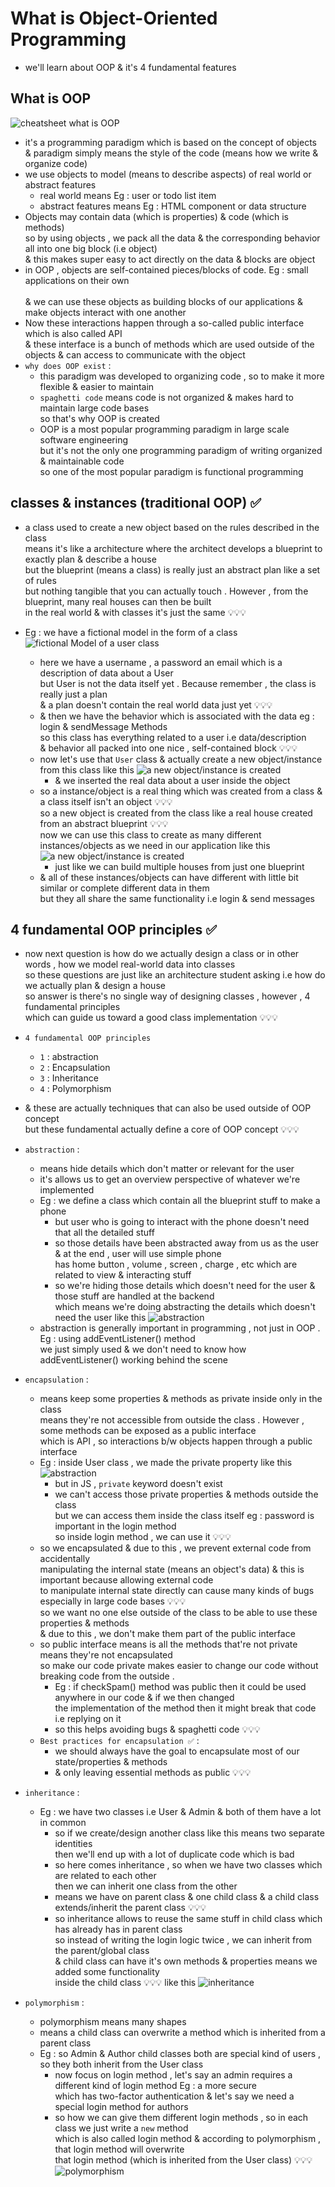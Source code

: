 # What is Object-Oriented Programming

- we'll learn about OOP & it's 4 fundamental features

## What is OOP

![cheatsheet what is OOP](../notes-pics/14-module/3-lecture/lecture-3-0.jpg)
- it's a programming paradigm which is based on the concept of objects <br>
    & paradigm simply means the style of the code (means how we write & organize code)
- we use objects to model (means to describe aspects) of real world or abstract features
    - real world means Eg : user or todo list item
    - abstract features means Eg : HTML component or data structure 
- Objects may contain data (which is properties) & code (which is methods) <br>
    so by using objects , we pack all the data & the corresponding behavior all into one big block (i.e object) <br>
    & this makes super easy to act directly on the data & blocks are object
- in OOP , objects are self-contained pieces/blocks of code. Eg : small applications on their own <br>  
    & we can use these objects as building blocks of our applications & make objects interact with one another
- Now these interactions happen through a so-called public interface which is also called API <br>
    & these interface is a bunch of methods which are used outside of the objects & can access to communicate with the object
- `why does OOP exist` : 
    - this paradigm was developed to organizing code , so to make it more flexible & easier to maintain
    - `spaghetti code` means code is not organized & makes hard to maintain large code bases <br>
        so that's why OOP is created
    - OOP is a most popular programming paradigm in large scale software engineering <br>
        but it's not the only one programming paradigm of writing organized & maintainable code <br>
        so one of the most popular paradigm is functional programming 

## classes & instances (traditional OOP) ✅

- a class used to create a new object based on the rules described in the class <br>
    means it's like a architecture where the architect develops a blueprint to exactly plan & describe a house <br>
    but the blueprint (means a class) is really just an abstract plan like a set of rules <br> 
    but nothing tangible that you can actually touch . However , from the blueprint, many real houses can then be built <br>
    in the real world & with classes it's just the same 💡💡💡

- Eg : we have a fictional model in the form of a class
    ![fictional Model of a user class](../notes-pics/14-module/3-lecture/lecture-3-1.jpg)
    - here we have a username , a password an email which is a description of data about a User <br>
        but User is not the data itself yet . Because remember , the class is really just a plan <br>
        & a plan doesn't contain the real world data just yet 💡💡💡
    - & then we have the behavior which is associated with the data eg : login & sendMessage Methods <br>
        so this class has everything related to a user i.e data/description <br>
        & behavior all packed into one nice , self-contained block 💡💡💡
    - now let's use that `User` class & actually create a new object/instance from this class like this 
        ![a new object/instance is created](../notes-pics/14-module/3-lecture/lecture-3-2.jpg)
        - & we inserted the real data about a user inside the object
    - so a instance/object is a real thing which was created from a class & a class itself isn't an object 💡💡💡 <br>
        so a new object is created from the class like a real house created from an abstract blueprint 💡💡💡 <br>
        now we can use this class to create as many different instances/objects as we need in our application like this 
        ![a new object/instance is created](../notes-pics/14-module/3-lecture/lecture-3-3.jpg)
        - just like we can build multiple houses from just one blueprint
    - & all of these instances/objects can have different with little bit similar or complete different data in them <br>
        but they all share the same functionality i.e login & send messages

## 4 fundamental OOP principles ✅

- now next question is how do we actually design a class or in other words , how we model real-world data into classes <br>
    so these questions are just like an architecture student asking i.e how do we actually plan & design a house <br>
    so answer is there's no single way of designing classes , however , 4 fundamental principles <br>
    which can guide us toward a good class implementation 💡💡💡

- `4 fundamental OOP principles`
    - `1` : abstraction 
    - `2` : Encapsulation
    - `3` : Inheritance 
    - `4` : Polymorphism
- & these are actually techniques that can also be used outside of OOP concept <br>
    but these fundamental actually define a core of OOP concept 💡💡💡

- `abstraction` : 
    - means hide details which don't matter or relevant for the user
    - it's allows us to get an overview perspective of whatever we're implemented
    - Eg : we define a class which contain all the blueprint stuff to make a phone 
        - but user who is going to interact with the phone doesn't need that all the detailed stuff 
        - so those details have been abstracted away from us as the user & at the end , user will use simple phone <br>
            has home button , volume , screen , charge , etc which are related to view & interacting stuff 
        - so we're hiding those details which doesn't need for the user & those stuff are handled at the backend <br>
            which means we're doing abstracting the details which doesn't need the user like this 
            ![abstraction](../notes-pics/14-module/3-lecture/lecture-3-4.jpg)
    - abstraction is generally important in programming , not just in OOP . Eg : using addEventListener() method <br>
        we just simply used & we don't need to know how addEventListener() working behind the scene

- `encapsulation` : 
    - means keep some properties & methods as private inside only in the class <br>
        means they're not accessible from outside the class . However , some methods can be exposed as a public interface <br>
        which is API , so interactions b/w objects happen through a public interface
    - Eg : inside User class , we made the private property like this 
        ![abstraction](../notes-pics/14-module/3-lecture/lecture-3-5.jpg)
        - but in JS , `private` keyword doesn't exist 
        - we can't access those private properties & methods outside the class <br>
            but we can access them inside the class itself eg : password is important in the login method <br>
            so inside login method , we can use it 💡💡💡 
    - so we encapsulated & due to this , we prevent external code from accidentally <br>
        manipulating the internal state (means an object's data) & this is important because allowing external code <br>
        to manipulate internal state directly can cause many kinds of bugs especially in large code bases 💡💡💡 <br>
        so we want no one else outside of the class to be able to use these properties & methods <br>
        & due to this , we don't make them part of the public interface
    - so public interface means is all the methods that're not private means they're not encapsulated <br>
        so make our code private makes easier to change our code without breaking code from the outside .  
        - Eg : if checkSpam() method was public then it could be used anywhere in our code & if we then changed <br> 
            the implementation of the method then it might break that code i.e replying on it 
        - so this helps avoiding bugs & spaghetti code 💡💡💡
    - `Best practices for encapsulation ✅` : 
        - we should always have the goal to encapsulate most of our state/properties & methods 
        - & only leaving essential methods as public 💡💡💡  

- `inheritance` : 
    - Eg : we have two classes i.e User & Admin & both of them have a lot in common
        - so if we create/design another class like this means two separate identities <br> 
            then we'll end up with a lot of duplicate code which is bad 
        - so here comes inheritance , so when we have two classes which are related to each other <br>
            then we can inherit one class from the other
        - means we have on parent class & one child class & a child class extends/inherit the parent class 💡💡💡 
        - so inheritance allows to reuse the same stuff in child class which has already has in parent class <br>
            so instead of writing the login logic twice , we can inherit from the parent/global class <br>
            & child class can have it's own methods & properties means we added some functionality <br>
            inside the child class 💡💡💡 like this 
            ![inheritance](../notes-pics/14-module/3-lecture/lecture-3-6.jpg)

- `polymorphism` : 
    - polymorphism means many shapes
    - means a child class can overwrite a method which is inherited from a parent class <br>
    - Eg : so Admin & Author child classes both are special kind of users , so they both inherit from the User class <br>
        - now focus on login method , let's say an admin requires a different kind of login method Eg : a more secure <br>
            which has two-factor authentication & let's say we need a special login method for authors 
        - so how we can give them different login methods , so in each class we just write a `new` method <br>
            which is also called login method & according to polymorphism , that login method will overwrite <br>
            that login method (which is inherited from the User class) 💡💡💡
            ![polymorphism](../notes-pics/14-module/3-lecture/lecture-3-7.jpg)
